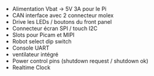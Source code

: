 * Alimentation Vbat -> 5V 3A pour le Pi
* CAN interface avec 2 connecteur molex
* Drive les LEDs / boutons du front panel
* Connecteur écran SPI / touch I2C
* Slots pour Picam et MIPI
* Robot select dip switch
* Console UART
* ventilateur intégré
* Power control pins (shutdown request / shutdown ok)
* Realtime Clock
